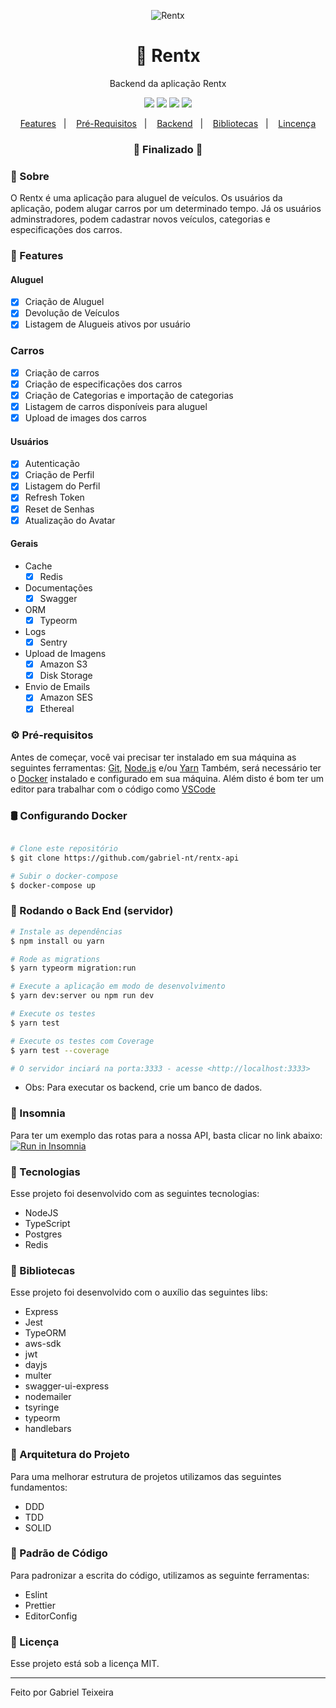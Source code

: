 <p align="center">
  <img src="https://i.imgur.com/oUAKMC5.png" alt="Rentx" />
</p>

<h1 align="center">
    🚀 Rentx
</h1>
<p align="center">Backend da aplicação Rentx</p>

<p align="center">
  <img src="https://img.shields.io/static/v1?label=node&message=14.15&color=green&logo=node.js" />
  <img src="https://img.shields.io/static/v1?label=typescript&message=4.3.5&color=blue&logo=typescript" />
  <!--<img src="https://img.shields.io/badge/repo%20size-2.00%20MB-informational" />-->
  <img src="https://img.shields.io/badge/last%20commit-october-orange" />
  <img src="https://img.shields.io/badge/license-MIT-success"/>
</p>

<p align="center">
  <a href="#-features">Features</a>&nbsp;&nbsp;&nbsp;|&nbsp;&nbsp;&nbsp;
  <a href="#-pré-requisitos">Pré-Requisitos</a>&nbsp;&nbsp;&nbsp;|&nbsp;&nbsp;&nbsp;
  <a href="#-rodando-o-back-end-servidor">Backend</a>&nbsp;&nbsp;&nbsp;|&nbsp;&nbsp;&nbsp;
  <a href="#-bibliotecas">Bibliotecas</a>&nbsp;&nbsp;&nbsp;|&nbsp;&nbsp;&nbsp;
  <a href="#-licença">Lincença</a>
</p>

<h3 align="center"> 
🚧  Finalizado  🚧
</h3>

### 📌 Sobre 
O Rentx é uma aplicação para aluguel de veículos.
Os usuários da aplicação, podem alugar carros por um determinado tempo.
Já os usuários adminstradores, podem cadastrar novos veículos, categorias e especificações dos carros.

### 📎 Features

#### Aluguel
- [x] Criação de Aluguel
- [x] Devolução de Veículos
- [x] Listagem de Alugueis ativos por usuário

### Carros
- [x] Criação de carros
- [x] Criação de especificações dos carros
- [x] Criação de Categorias e importação de categorias
- [x] Listagem de carros disponíveis para aluguel
- [x] Upload de images dos carros

#### Usuários
- [x] Autenticação
- [x] Criação de Perfil
- [x] Listagem do Perfil
- [x] Refresh Token
- [x] Reset de Senhas
- [x] Atualização do Avatar

#### Gerais
- Cache
  - [x] Redis
- Documentações
  - [x] Swagger
- ORM
  - [x] Typeorm
- Logs
  - [x] Sentry
- Upload de Imagens
  - [x] Amazon S3
  - [x] Disk Storage
- Envio de Emails
  - [x] Amazon SES
  - [x] Ethereal

### ⚙ Pré-requisitos

Antes de começar, você vai precisar ter instalado em sua máquina as seguintes ferramentas:
[Git](https://git-scm.com), [Node.js](https://nodejs.org/en/) e/ou [Yarn](https://https://yarnpkg.com/)
Também, será necessário ter o [Docker](https://www.docker.com/) instalado e configurado em sua máquina.
Além disto é bom ter um editor para trabalhar com o código como [VSCode](https://code.visualstudio.com/)

### 🛢 Configurando Docker
```bash

# Clone este repositório
$ git clone https://github.com/gabriel-nt/rentx-api

# Subir o docker-compose
$ docker-compose up

````

### 🎲 Rodando o Back End (servidor)

```bash
# Instale as dependências
$ npm install ou yarn

# Rode as migrations
$ yarn typeorm migration:run

# Execute a aplicação em modo de desenvolvimento
$ yarn dev:server ou npm run dev

# Execute os testes
$ yarn test

# Execute os testes com Coverage
$ yarn test --coverage

# O servidor inciará na porta:3333 - acesse <http://localhost:3333>
```
* Obs: Para executar os backend, crie um banco de dados.

### 🧾 Insomnia
Para ter um exemplo das rotas para a nossa API, basta clicar no link abaixo:
</br>
<a href="https://insomnia.rest/run/?label=Rest%20API%20GoBarber&uri=https%3A%2F%2Fgithub.com%2Fgabriel-nt%2FGoBarber-Backend%2Fblob%2Fmaster%2Ftmp%2Frest_api.json" target="_blank"><img src="https://insomnia.rest/images/run.svg" alt="Run in Insomnia"></a>

### 🚀 Tecnologias

Esse projeto foi desenvolvido com as seguintes tecnologias:

- NodeJS
- TypeScript
- Postgres
- Redis

### 📕 Bibliotecas

Esse projeto foi desenvolvido com o auxílio das seguintes libs:

- Express
- Jest
- TypeORM
- aws-sdk
- jwt
- dayjs
- multer
- swagger-ui-express
- nodemailer
- tsyringe
- typeorm
- handlebars

### 📙 Arquitetura do Projeto

Para uma melhorar estrutura de projetos utilizamos das seguintes fundamentos:

- DDD
- TDD
- SOLID

###  📘 Padrão de Código

Para padronizar a escrita do código, utilizamos as seguinte ferramentas:

- Eslint
- Prettier
- EditorConfig

### 📝 Licença

Esse projeto está sob a licença MIT.

<hr/>

Feito por Gabriel Teixeira
